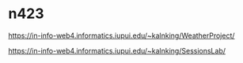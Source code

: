 # n423
 
https://in-info-web4.informatics.iupui.edu/~kalnking/WeatherProject/

https://in-info-web4.informatics.iupui.edu/~kalnking/SessionsLab/
